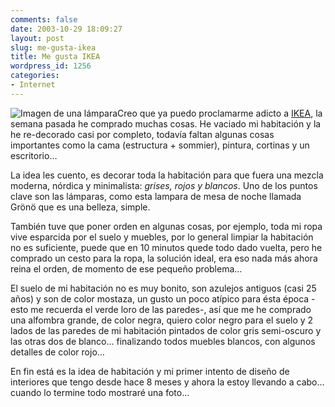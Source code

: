 ```yaml
---
comments: false
date: 2003-10-29 18:09:27
layout: post
slug: me-gusta-ikea
title: Me gusta IKEA
wordpress_id: 1256
categories:
- Internet
---
```


![Imagen de una lámpara](/images/grono-lamp.png)Creo que ya puedo proclamarme adicto a [IKEA](http://www.ikea.es), la semana pasada he comprado muchas cosas. He vaciado mi habitación y la he re-decorado casi por completo, todavía faltan algunas cosas importantes como la cama (estructura + sommier), pintura, cortinas y un escritorio…





La idea les cuento, es decorar toda la habitación para que fuera una mezcla moderna, nórdica y minimalista: _grises, rojos y blancos_. Uno de los puntos clave son las lámparas, como esta lampara de mesa de noche llamada Gr&ouml;n&ouml; que es una belleza, simple.





También tuve que poner orden en algunas cosas, por ejemplo, toda mi ropa vive esparcida por el suelo y muebles, por lo general limpiar la habitación no es suficiente, puede que en 10 minutos quede todo dado vuelta, pero he comprado un cesto para la ropa, la solución ideal, era eso nada más ahora reina el orden, de momento de ese pequeño problema…





El suelo de mi habitación no es muy bonito, son azulejos antiguos (casi 25 años) y son de color mostaza, un gusto un poco atípico para ésta época -esto me recuerda el verde loro de las paredes-, así que me he comprado una alfombra grande, de color negra, quiero color negro para el suelo y 2 lados de las paredes de mi habitación pintados de color gris semi-oscuro y las otras dos de blanco… finalizando todos muebles blancos, con algunos detalles de color rojo…





En fin está es la idea de habitación y mi primer intento de diseño de interiores que tengo desde hace 8 meses y ahora la estoy llevando a cabo… cuando lo termine todo mostraré una foto…




 
